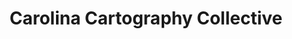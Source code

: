 ---
title: Carolina Cartography Collective
description: I worked with a group of UNC faculty and students making maps and other space-related media. 
startDate: 2019-03-01 00:00:00 -04:00
endDate: 2022-09-01 00:00:00 -04:00
tags:
- non-profit
- programming
bullets:
- title: Coding Languages & Frameworks
  icon: fas fa-code
  description: NodeJS, React, Leaflet, PHP
layout: page
---